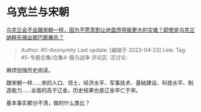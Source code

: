 # 乌克兰与宋朝
[乌克兰会不会跟宋朝一样，因为不愿意割让地盘而导致更大的灾难？即使是乌克兰纳粹先搞出顿巴斯屠杀？](https://www.zhihu.com/question/579043838/answer/2997053828)

> Author: #0-Anonymity
> Last update: [编辑于 2023-04-23]
> Link:
> Tag: #5-专题合集/合集4-俄乌战争 
> 评论区:
> 泛讨论:

麻烦加强历史阅读。

跟宋朝一样……宋的人口、领土、经济水平、军事技术、基础建设、科技水平、制造能力……全面的高于辽金。历史结果也是辽金早亡于宋。

基本事实都分不清，做的什么类比？
